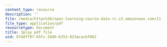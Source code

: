 ```yaml
---
content_type: resource
description: ''
file: /media/https%3A/open-learning-course-data-rc.s3.amazonaws.com/11-384-malaysia-sustainable-cities-practicum-spring-2018/07ddff97b5fc26d0b253023acacbf062_b-PoEwPoRe8.pdf
file_type: application/pdf
resourcetype: Document
title: 3play pdf file
uid: 07ddff97-b5fc-26d0-b253-023acacbf062
---
```

